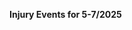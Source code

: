 
<span><span><p dir="auto"><strong>Injury Events for 5-7/2025</strong></p></span></span><canvas height="0" width="0" style="display: block; box-sizing: border-box; height: 0px; width: 0px;"></canvas>
